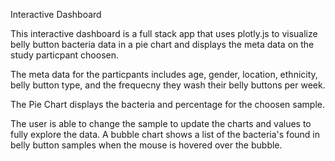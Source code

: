 Interactive Dashboard

This interactive dashboard is a full stack app that uses plotly.js to visualize belly button bacteria data in a pie chart and displays the meta data on the study particpant choosen.  

The meta data for the particpants includes age, gender, location, ethnicity, belly button type, and the frequecny they wash their belly buttons per week.

The Pie Chart displays the bacteria and percentage for the choosen sample.

The user is able to change the sample to update the charts and values to fully explore the data.  A bubble chart shows a list of the bacteria's found in belly button samples when the mouse is hovered over the bubble.  
